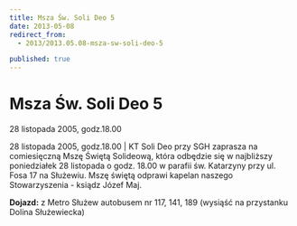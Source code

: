 ```yaml
---
title: Msza Św. Soli Deo 5
date: 2013-05-08
redirect_from: 
  - 2013/2013.05.08-msza-sw-soli-deo-5

published: true
---
```




# Msza Św. Soli Deo 5

<time>28 listopada 2005, godz.18.00</time>

28 listopada 2005, godz.18.00 | KT Soli Deo przy SGH zaprasza na comiesięczną Mszę Świętą Solideową, która odbędzie się w najbliższy poniedziałek 28 listopada o godz. 18.00 w parafii św. Katarzyny przy ul. Fosa 17 na Służewiu. Mszę świętą odprawi kapelan naszego Stowarzyszenia - ksiądz Józef Maj.

**Dojazd:** z Metro Służew autobusem nr 117, 141, 189 (wysiąść na przystanku Dolina Służewiecka)

<!--{{json:{"created_date":"2013-05-08 20:59:32","publish_down":"0000-00-00 00:00:00","id":"279"}}}-->